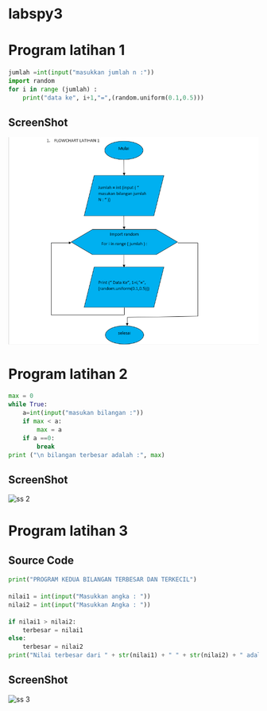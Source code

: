 # labspy3
# Program latihan 1
```python
jumlah =int(input("masukkan jumlah n :"))
import random
for i in range (jumlah) :
    print("data ke", i+1,"=",(random.uniform(0.1,0.5)))
```
## ScreenShot
![ss 1](latihan1.png)
# Program latihan 2
```python
max = 0
while True:
    a=int(input("masukan bilangan :"))
    if max < a:
        max = a
    if a ==0:
        break
print ("\n bilangan terbesar adalah :", max)
```
## ScreenShot
![ss 2](latihan2.fprg)
# Program latihan 3
## Source Code
```python
print("PROGRAM KEDUA BILANGAN TERBESAR DAN TERKECIL")

nilai1 = int(input("Masukkan angka : "))
nilai2 = int(input("Masukkan Angka : "))

if nilai1 > nilai2:
    terbesar = nilai1
else:
    terbesar = nilai2
print("Nilai terbesar dari " + str(nilai1) + " " + str(nilai2) + " adalah " + str(terbesar))
```
## ScreenShot
![ss 3](latihan3.fprg)


